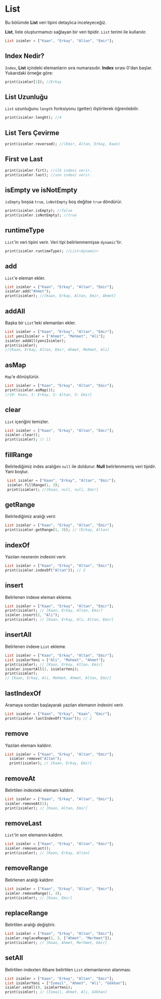 # List

Bu bölümde **List** veri tipini detaylıca inceleyeceğiz.

**List**, liste oluşturmamızı sağlayan bir veri tipidir. `List` terimi ile kullanılır.

```dart
List isimler = ["Kaan", "Erkay", "Altan", "Emir"];
```

## Index Nedir?

`Index`, **List** içindeki elemanların sıra numarasıdır. **Index** sırası 0'dan başlar. Yukarıdaki örneğe göre:

```dart
print(isimler[1]); //Erkay
```

## List Uzunluğu

`List` uzunluğunu `length` fonksiyonu \(getter\) iliştirilerek öğrenilebilir.

```dart
print(isimler.lenght); //4
```

## List Ters Çevirme

```dart
print(isimler.reversed); //(Emir, Altan, Erkay, Kaan)
```

## First ve Last

```dart
print(isimler.firt); //ilk indexi verir.
print(isimler.last); //son indexi verir.
```

## isEmpty ve isNotEmpty

`isEmpty` boşsa `true`, `isNotEmpty` boş değilse `true` döndürür.

```dart
print(isimler.isEmpty); //false
print(isimler.isNotEmpty); //true
```

## runtimeType

`List`'in veri tipini verir. Veri tipi belirlenmemişse `dynamic`'tir.

```dart
print(isimler.runtimeType); //List<dynamic>
```

## add

`List`'e eleman ekler.

```dart
List isimler = ["Kaan", "Erkay", "Altan", "Emir"];
isimler.add("Ahmet");
print(isimler); //[Kaan, Erkay, Altan, Emir, Ahmet]
```

## addAll

Başka bir `List`'teki elemanları ekler.

```dart
List isimler = ["Kaan", "Erkay", "Altan", "Emir"];
List yeniIsimler = ["Ahmet", "Mehmet", "Ali"];
isimler.addAll(yeniIsimler);
print(isimler);
//[Kaan, Erkay, Altan, Emir, Ahmet, Mehmet, Ali]
```

## asMap

`Map`'e dönüştürür.

```dart
List isimler = ["Kaan", "Erkay", "Altan", "Emir"];
print(isimler.asMap());
//{0: Kaan, 1: Erkay, 2: Altan, 3: Emir}
```

## clear

`List` içeriğini temizler.

```dart
List isimler = ["Kaan", "Erkay", "Altan", "Emir"];
isimler.clear();
print(isimler); // []
```

## fillRange

Belirlediğimiz index aralığını `null` ile doldurur. **Null** belirlenmemiş veri tipidir. Yani boştur.

```dart
 List isimler = ["Kaan", "Erkay", "Altan", "Emir"];
 isimler.fillRange(1, 3);
 print(isimler); //[Kaan, null, null, Emir]
```

## getRange

Belirlediğimiz aralığı verir.

```dart
List isimler = ["Kaan", "Erkay", "Altan", "Emir"];
print(isimler.getRange(1, 3)); // (Erkay, Altan)
```

## indexOf

Yazılan nesnenin indexini verir.

```dart
List isimler = ["Kaan", "Erkay", "Altan", "Emir"];
print(isimler.indexOf("Altan")); // 2
```

## insert

Belirlenen indexe eleman ekleme.

```dart
List isimler = ["Kaan", "Erkay", "Altan", "Emir"];
print(isimler); // [Kaan, Erkay, Altan, Emir]
isimler.insert(2, "Ali");
print(isimler); // [Kaan, Erkay, Ali, Altan, Emir]
```

## insertAll

Belirlenen indexe `List` ekleme.

```dart
List isimler = ["Kaan", "Erkay", "Altan", "Emir"];
List isimlerYeni = ["Ali", "Mehmet", "Ahmet"];
print(isimler); // [Kaan, Erkay, Altan, Emir]
isimler.insertAll(2, isimlerYeni);
print(isimler);
// [Kaan, Erkay, Ali, Mehmet, Ahmet, Altan, Emir]
```

## lastIndexOf

Aramaya sondan başlayarak yazılan elemanın indexini verir.

```dart
List isimler = ["Kaan", "Erkay", "Kaan", "Emir"];
print(isimler.lastIndexOf("Kaan")); // 2
```

## remove

Yazılan elemanı kaldırır.

```dart
List isimler = ["Kaan", "Erkay", "Altan", "Emir"];
  isimler.remove("Altan");
  print(isimler); // [Kaan, Erkay, Emir]
```

## removeAt

Belirtilen indexteki elemanı kaldırır.

```dart
List isimler = ["Kaan", "Erkay", "Altan", "Emir"];
isimler.removeAt(1);
print(isimler); // [Kaan, Altan, Emir]
```

## removeLast

`List`'in son elemanını kaldırır.

```dart
List isimler = ["Kaan", "Erkay", "Altan", "Emir"];
isimler.removeLast();
print(isimler); // [Kaan, Erkay, Altan]
```

## removeRange

Belirlenen aralığı kaldırır.

```dart
List isimler = ["Kaan", "Erkay", "Altan", "Emir"];
isimler.removeRange(1, 3);
print(isimler); // [Kaan, Emir]
```

## replaceRange

Belirtilen aralığı değiştirir.

```dart
List isimler = ["Kaan", "Erkay", "Altan", "Emir"];
isimler.replaceRange(1, 3, ["Ahmet", "Merhmet"]);
print(isimler); // [Kaan, Ahmet, Merhmet, Emir]
```

## setAll

Belirtilen indexten itibare belirtilen `List` elemanlarının atanması.

```dart
List isimler = ["Kaan", "Erkay", "Altan", "Emir"];
List isimlerYeni = ["İsmail", "Ahmet", "Ali", "Gökhan"];
isimler.setAll(0, isimlerYeni);
print(isimler); // [İsmail, Ahmet, Ali, Gökhan]
```



